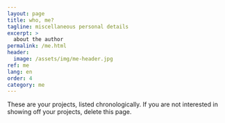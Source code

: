 ```yaml
---
layout: page
title: who, me?
tagline: miscellaneous personal details
excerpt: >
  about the author
permalink: /me.html
header:
  image: /assets/img/me-header.jpg
ref: me
lang: en
order: 4
category: me
---
```


These are your projects, listed chronologically. If you are not interested in showing off your projects, delete this page.
